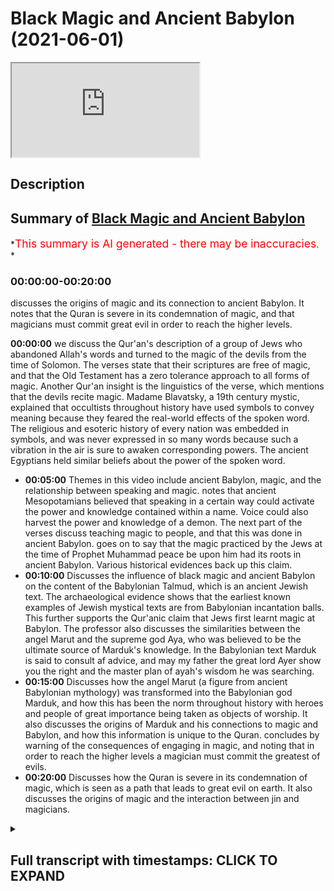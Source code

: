 # Black Magic and Ancient Babylon (2021-06-01)

<iframe loading='lazy' allow='autoplay' src='https://www.youtube.com/embed/dLQAEBFakr8'></iframe>

## Description

## Summary of [Black Magic and Ancient Babylon](https://www.youtube.com/watch?v=dLQAEBFakr8)

*<span style="color:red; font-size:125%">This summary is AI generated - there may be inaccuracies</span>. *

### <a onclick="modifyYTiframeseektime('0')">00:00:00-00:20:00</a>

 discusses the origins of magic and its connection to ancient Babylon. It notes that the Quran is severe in its condemnation of magic, and that magicians must commit great evil in order to reach the higher levels.

**<a onclick="modifyYTiframeseektime('0')">00:00:00</a>**  we discuss the Qur'an's description of a group of Jews who abandoned Allah's words and turned to the magic of the devils from the time of Solomon. The verses state that their scriptures are free of magic, and that the Old Testament has a zero tolerance approach to all forms of magic. Another Qur'an insight is the linguistics of the verse, which mentions that the devils recite magic. Madame Blavatsky, a 19th century mystic, explained that occultists throughout history have used symbols to convey meaning because they feared the real-world effects of the spoken word. The religious and esoteric history of every nation was embedded in symbols, and was never expressed in so many words because such a vibration in the air is sure to awaken corresponding powers. The ancient Egyptians held similar beliefs about the power of the spoken word.

* **<a onclick="modifyYTiframeseektime('300')">00:05:00</a>** Themes in this video include ancient Babylon, magic, and the relationship between speaking and magic.  notes that ancient Mesopotamians believed that speaking in a certain way could activate the power and knowledge contained within a name. Voice could also harvest the power and knowledge of a demon. The next part of the verses discuss teaching magic to people, and that this was done in ancient Babylon.  goes on to say that the magic practiced by the Jews at the time of Prophet Muhammad peace be upon him had its roots in ancient Babylon. Various historical evidences back up this claim.
* **<a onclick="modifyYTiframeseektime('600')">00:10:00</a>** Discusses the influence of black magic and ancient Babylon on the content of the Babylonian Talmud, which is an ancient Jewish text. The archaeological evidence shows that the earliest known examples of Jewish mystical texts are from Babylonian incantation balls. This further supports the Qur'anic claim that Jews first learnt magic at Babylon. The professor also discusses the similarities between the angel Marut and the supreme god Aya, who was believed to be the ultimate source of Marduk's knowledge. In the Babylonian text Marduk is said to consult af advice, and may my father the great lord Ayer show you the right and the master plan of ayah's wisdom he was searching.
* **<a onclick="modifyYTiframeseektime('900')">00:15:00</a>** Discusses how the angel Marut (a figure from ancient Babylonian mythology) was transformed into the Babylonian god Marduk, and how this has been the norm throughout history with heroes and people of great importance being taken as objects of worship. It also discusses the origins of Marduk and his connections to magic and Babylon, and how this information is unique to the Quran.  concludes by warning of the consequences of engaging in magic, and noting that in order to reach the higher levels a magician must commit the greatest of evils.
* **<a onclick="modifyYTiframeseektime('1200')">00:20:00</a>** Discusses how the Quran is severe in its condemnation of magic, which is seen as a path that leads to great evil on earth. It also discusses the origins of magic and the interaction between jin and magicians.

<details><summary><h2>Full transcript with timestamps: CLICK TO EXPAND</h2></summary>

<a onclick="modifyYTiframeseektime('4')">0:00:04</a> in this video we are going to see that  
<a onclick="modifyYTiframeseektime('6')">0:00:06</a> the quran contains a wealth of  
<a onclick="modifyYTiframeseektime('8')">0:00:08</a> information about the world of the  
<a onclick="modifyYTiframeseektime('10')">0:00:10</a> occult  
<a onclick="modifyYTiframeseektime('11')">0:00:11</a> our analysis will focus on the second  
<a onclick="modifyYTiframeseektime('13')">0:00:13</a> chapter of the quran  
<a onclick="modifyYTiframeseektime('15')">0:00:15</a> known as surah al-baqarah in particular  
<a onclick="modifyYTiframeseektime('18')">0:00:18</a> verses 101-102  
<a onclick="modifyYTiframeseektime('21')">0:00:21</a> we will analyze these verses from the  
<a onclick="modifyYTiframeseektime('23')">0:00:23</a> perspective of history and archaeology  
<a onclick="modifyYTiframeseektime('26')">0:00:26</a> the verses begin by saying and when a  
<a onclick="modifyYTiframeseektime('28')">0:00:28</a> messenger from allah  
<a onclick="modifyYTiframeseektime('30')">0:00:30</a> came to them confirming that which was  
<a onclick="modifyYTiframeseektime('32')">0:00:32</a> with them the children of israel  
<a onclick="modifyYTiframeseektime('34')">0:00:34</a> a party of those who had been given the  
<a onclick="modifyYTiframeseektime('36')">0:00:36</a> scripture  
<a onclick="modifyYTiframeseektime('37')">0:00:37</a> through the scripture of allah behind  
<a onclick="modifyYTiframeseektime('39')">0:00:39</a> their backs as if they did not know  
<a onclick="modifyYTiframeseektime('41')">0:00:41</a> what it contained and they followed  
<a onclick="modifyYTiframeseektime('43')">0:00:43</a> instead what the devils had recited  
<a onclick="modifyYTiframeseektime('45')">0:00:45</a> during the reign of solomon the  
<a onclick="modifyYTiframeseektime('48')">0:00:48</a> classical muslim exegetes  
<a onclick="modifyYTiframeseektime('50')">0:00:50</a> ibn kethir and tabari both explained  
<a onclick="modifyYTiframeseektime('53')">0:00:53</a> that the quran here is referring to a  
<a onclick="modifyYTiframeseektime('56')">0:00:56</a> faction of jews  
<a onclick="modifyYTiframeseektime('57')">0:00:57</a> at the time of muhammad peace be upon  
<a onclick="modifyYTiframeseektime('59')">0:00:59</a> him who rejected him  
<a onclick="modifyYTiframeseektime('61')">0:01:01</a> despite knowing he was a messenger the  
<a onclick="modifyYTiframeseektime('63')">0:01:03</a> quran rebukes them  
<a onclick="modifyYTiframeseektime('65')">0:01:05</a> for not acting upon this knowledge of  
<a onclick="modifyYTiframeseektime('67')">0:01:07</a> his prophethood  
<a onclick="modifyYTiframeseektime('68')">0:01:08</a> which is contained in their very own  
<a onclick="modifyYTiframeseektime('70')">0:01:10</a> scriptures  
<a onclick="modifyYTiframeseektime('71')">0:01:11</a> they are accused of abandoning their  
<a onclick="modifyYTiframeseektime('73')">0:01:13</a> scriptures and instead  
<a onclick="modifyYTiframeseektime('74')">0:01:14</a> resorting to practicing the magic of  
<a onclick="modifyYTiframeseektime('76')">0:01:16</a> their ancestors from the time of solomon  
<a onclick="modifyYTiframeseektime('79')">0:01:19</a> there are a number of amazing insights  
<a onclick="modifyYTiframeseektime('81')">0:01:21</a> to note here  
<a onclick="modifyYTiframeseektime('82')">0:01:22</a> firstly we can see that the quran makes  
<a onclick="modifyYTiframeseektime('85')">0:01:25</a> an important distinction  
<a onclick="modifyYTiframeseektime('86')">0:01:26</a> between scripture and the works of  
<a onclick="modifyYTiframeseektime('88')">0:01:28</a> devils namely that of magic  
<a onclick="modifyYTiframeseektime('91')">0:01:31</a> the quran states that a party of jews  
<a onclick="modifyYTiframeseektime('94')">0:01:34</a> abandoned allah's words  
<a onclick="modifyYTiframeseektime('95')">0:01:35</a> and turned to the magic of devils  
<a onclick="modifyYTiframeseektime('98')">0:01:38</a> implying that their scriptures are free  
<a onclick="modifyYTiframeseektime('99')">0:01:39</a> of magic  
<a onclick="modifyYTiframeseektime('101')">0:01:41</a> if we compare the old testament with  
<a onclick="modifyYTiframeseektime('103')">0:01:43</a> rabbinic writings  
<a onclick="modifyYTiframeseektime('104')">0:01:44</a> we find that this is the case the old  
<a onclick="modifyYTiframeseektime('106')">0:01:46</a> testament states  
<a onclick="modifyYTiframeseektime('108')">0:01:48</a> you shall not permit a sorceress to live  
<a onclick="modifyYTiframeseektime('111')">0:01:51</a> mediums and necromancers shall surely be  
<a onclick="modifyYTiframeseektime('113')">0:01:53</a> put to death  
<a onclick="modifyYTiframeseektime('115')">0:01:55</a> let no one be found among you who  
<a onclick="modifyYTiframeseektime('116')">0:01:56</a> interprets omens  
<a onclick="modifyYTiframeseektime('118')">0:01:58</a> we can see that the old testament has a  
<a onclick="modifyYTiframeseektime('121')">0:02:01</a> zero tolerance approach to all forms of  
<a onclick="modifyYTiframeseektime('123')">0:02:03</a> magic  
<a onclick="modifyYTiframeseektime('124')">0:02:04</a> by comparison rabbinic texts such as the  
<a onclick="modifyYTiframeseektime('127')">0:02:07</a> talmud are full of occult teachings  
<a onclick="modifyYTiframeseektime('129')">0:02:09</a> rabbi wrote i see in the  
<a onclick="modifyYTiframeseektime('132')">0:02:12</a> babylonian talmud  
<a onclick="modifyYTiframeseektime('133')">0:02:13</a> many things which were permitted from  
<a onclick="modifyYTiframeseektime('135')">0:02:15</a> the realm of fortune telling  
<a onclick="modifyYTiframeseektime('136')">0:02:16</a> incantations and witchcraft these are  
<a onclick="modifyYTiframeseektime('139')">0:02:19</a> innumerable  
<a onclick="modifyYTiframeseektime('140')">0:02:20</a> here are just some examples of occultism  
<a onclick="modifyYTiframeseektime('142')">0:02:22</a> in the talmud  
<a onclick="modifyYTiframeseektime('144')">0:02:24</a> if one wishes to see demons let him take  
<a onclick="modifyYTiframeseektime('147')">0:02:27</a> the afterbirth of a black  
<a onclick="modifyYTiframeseektime('148')">0:02:28</a> shikat let him roast it in fire and  
<a onclick="modifyYTiframeseektime('151')">0:02:31</a> grind it to powder  
<a onclick="modifyYTiframeseektime('152')">0:02:32</a> and then let him put some into his eye  
<a onclick="modifyYTiframeseektime('156')">0:02:36</a> what is an approved amulet one that has  
<a onclick="modifyYTiframeseektime('159')">0:02:39</a> healed once  
<a onclick="modifyYTiframeseektime('160')">0:02:40</a> a second time and a third time  
<a onclick="modifyYTiframeseektime('163')">0:02:43</a> the course of the constellations and the  
<a onclick="modifyYTiframeseektime('165')">0:02:45</a> zodiac has influence as a natural law  
<a onclick="modifyYTiframeseektime('167')">0:02:47</a> upon the world  
<a onclick="modifyYTiframeseektime('168')">0:02:48</a> and everything depends upon it longevity  
<a onclick="modifyYTiframeseektime('171')">0:02:51</a> children and finances  
<a onclick="modifyYTiframeseektime('173')">0:02:53</a> it's clear that the talmud promotes a  
<a onclick="modifyYTiframeseektime('175')">0:02:55</a> whole host of occult practices  
<a onclick="modifyYTiframeseektime('177')">0:02:57</a> including sorcery amulets and astrology  
<a onclick="modifyYTiframeseektime('181')">0:03:01</a> we've seen that these are all practices  
<a onclick="modifyYTiframeseektime('183')">0:03:03</a> that the old testament deems punishable  
<a onclick="modifyYTiframeseektime('185')">0:03:05</a> by death  
<a onclick="modifyYTiframeseektime('186')">0:03:06</a> scripture and rabbinic writings are  
<a onclick="modifyYTiframeseektime('188')">0:03:08</a> completely at odds  
<a onclick="modifyYTiframeseektime('189')">0:03:09</a> when it comes to the permissibility of  
<a onclick="modifyYTiframeseektime('191')">0:03:11</a> magic just as the quran states  
<a onclick="modifyYTiframeseektime('194')">0:03:14</a> another quranic insight is the fact that  
<a onclick="modifyYTiframeseektime('197')">0:03:17</a> the verse is addressing a group of jews  
<a onclick="modifyYTiframeseektime('199')">0:03:19</a> who are contemporary to the prophet  
<a onclick="modifyYTiframeseektime('201')">0:03:21</a> muhammad peace be upon him  
<a onclick="modifyYTiframeseektime('203')">0:03:23</a> and making the claim that they were  
<a onclick="modifyYTiframeseektime('204')">0:03:24</a> following the magic of devils from the  
<a onclick="modifyYTiframeseektime('206')">0:03:26</a> time of solomon  
<a onclick="modifyYTiframeseektime('208')">0:03:28</a> given that solomon is from the 10th  
<a onclick="modifyYTiframeseektime('210')">0:03:30</a> century bce  
<a onclick="modifyYTiframeseektime('211')">0:03:31</a> and the quran was revealed in the 7th  
<a onclick="modifyYTiframeseektime('213')">0:03:33</a> century ce  
<a onclick="modifyYTiframeseektime('214')">0:03:34</a> this points to a continuous magic  
<a onclick="modifyYTiframeseektime('216')">0:03:36</a> tradition of at least one and a half  
<a onclick="modifyYTiframeseektime('218')">0:03:38</a> thousand years  
<a onclick="modifyYTiframeseektime('220')">0:03:40</a> if this really is the case then we would  
<a onclick="modifyYTiframeseektime('222')">0:03:42</a> expect jewish practitioners  
<a onclick="modifyYTiframeseektime('224')">0:03:44</a> to have mastered these dark arts over  
<a onclick="modifyYTiframeseektime('226')">0:03:46</a> such a long period of time  
<a onclick="modifyYTiframeseektime('228')">0:03:48</a> this is exactly what we find in the  
<a onclick="modifyYTiframeseektime('230')">0:03:50</a> world of magic  
<a onclick="modifyYTiframeseektime('231')">0:03:51</a> for centuries jewish mythicism such as  
<a onclick="modifyYTiframeseektime('234')">0:03:54</a> kabbalah  
<a onclick="modifyYTiframeseektime('235')">0:03:55</a> and jewish numerology known as gematria  
<a onclick="modifyYTiframeseektime('237')">0:03:57</a> have been fundamental to occultism  
<a onclick="modifyYTiframeseektime('240')">0:04:00</a> to this day anyone who is serious about  
<a onclick="modifyYTiframeseektime('243')">0:04:03</a> the occult  
<a onclick="modifyYTiframeseektime('244')">0:04:04</a> must study these jewish systems as they  
<a onclick="modifyYTiframeseektime('246')">0:04:06</a> are considered foundational  
<a onclick="modifyYTiframeseektime('248')">0:04:08</a> yet another quranic insight can be found  
<a onclick="modifyYTiframeseektime('250')">0:04:10</a> in the linguistics of this verse  
<a onclick="modifyYTiframeseektime('252')">0:04:12</a> note the word recited devils are said to  
<a onclick="modifyYTiframeseektime('255')">0:04:15</a> recite  
<a onclick="modifyYTiframeseektime('256')">0:04:16</a> magic the use of spoken incantations  
<a onclick="modifyYTiframeseektime('260')">0:04:20</a> and evocations are in fact a major part  
<a onclick="modifyYTiframeseektime('263')">0:04:23</a> of magic  
<a onclick="modifyYTiframeseektime('264')">0:04:24</a> madame blavatsky was a highly  
<a onclick="modifyYTiframeseektime('266')">0:04:26</a> influential 19th century mystic  
<a onclick="modifyYTiframeseektime('269')">0:04:29</a> she explained that occultists throughout  
<a onclick="modifyYTiframeseektime('271')">0:04:31</a> history  
<a onclick="modifyYTiframeseektime('272')">0:04:32</a> have used symbols to convey meaning  
<a onclick="modifyYTiframeseektime('274')">0:04:34</a> because they feared the real-world  
<a onclick="modifyYTiframeseektime('276')">0:04:36</a> effects  
<a onclick="modifyYTiframeseektime('277')">0:04:37</a> of the spoken word the religious and  
<a onclick="modifyYTiframeseektime('280')">0:04:40</a> esoteric history of every nation  
<a onclick="modifyYTiframeseektime('282')">0:04:42</a> was embedded in symbols it was never  
<a onclick="modifyYTiframeseektime('286')">0:04:46</a> expressed in so many words  
<a onclick="modifyYTiframeseektime('287')">0:04:47</a> why because such or another vibration in  
<a onclick="modifyYTiframeseektime('290')">0:04:50</a> the air  
<a onclick="modifyYTiframeseektime('291')">0:04:51</a> is sure to awaken corresponding powers  
<a onclick="modifyYTiframeseektime('293')">0:04:53</a> union with which produces good or bad  
<a onclick="modifyYTiframeseektime('295')">0:04:55</a> results  
<a onclick="modifyYTiframeseektime('297')">0:04:57</a> the ancient egyptians held similar  
<a onclick="modifyYTiframeseektime('299')">0:04:59</a> beliefs about the power of the spoken  
<a onclick="modifyYTiframeseektime('301')">0:05:01</a> word  
<a onclick="modifyYTiframeseektime('302')">0:05:02</a> the commonly found phrases magic of  
<a onclick="modifyYTiframeseektime('304')">0:05:04</a> their mouths  
<a onclick="modifyYTiframeseektime('305')">0:05:05</a> and spells of their utterances show the  
<a onclick="modifyYTiframeseektime('308')">0:05:08</a> close relationship between speaking and  
<a onclick="modifyYTiframeseektime('310')">0:05:10</a> magic  
<a onclick="modifyYTiframeseektime('311')">0:05:11</a> the two were treated as more or less  
<a onclick="modifyYTiframeseektime('312')">0:05:12</a> equivalent  
<a onclick="modifyYTiframeseektime('314')">0:05:14</a> the ancient mesopotamians also believed  
<a onclick="modifyYTiframeseektime('316')">0:05:16</a> that incantations  
<a onclick="modifyYTiframeseektime('318')">0:05:18</a> had to be spoken in a certain way in  
<a onclick="modifyYTiframeseektime('320')">0:05:20</a> order for them to be effective  
<a onclick="modifyYTiframeseektime('323')">0:05:23</a> voice can harvest the power and  
<a onclick="modifyYTiframeseektime('324')">0:05:24</a> knowledge contained within a name  
<a onclick="modifyYTiframeseektime('326')">0:05:26</a> the incantation and names contained in  
<a onclick="modifyYTiframeseektime('329')">0:05:29</a> them had to be pronounced in a special  
<a onclick="modifyYTiframeseektime('331')">0:05:31</a> tone of voice  
<a onclick="modifyYTiframeseektime('332')">0:05:32</a> the word used to describe one speaking  
<a onclick="modifyYTiframeseektime('334')">0:05:34</a> in this manner lohushu  
<a onclick="modifyYTiframeseektime('336')">0:05:36</a> is even different from the regular verb  
<a onclick="modifyYTiframeseektime('338')">0:05:38</a> se and had a meaning similar to  
<a onclick="modifyYTiframeseektime('340')">0:05:40</a> utter murmur or chant  
<a onclick="modifyYTiframeseektime('345')">0:05:45</a> the next part of the verses state it was  
<a onclick="modifyYTiframeseektime('348')">0:05:48</a> not solomon who disbelieved  
<a onclick="modifyYTiframeseektime('349')">0:05:49</a> but the devils disbelieved teaching  
<a onclick="modifyYTiframeseektime('351')">0:05:51</a> people magic  
<a onclick="modifyYTiframeseektime('353')">0:05:53</a> here the quran defends the noble prophet  
<a onclick="modifyYTiframeseektime('355')">0:05:55</a> solomon clearing him of the false  
<a onclick="modifyYTiframeseektime('357')">0:05:57</a> accusations of magic  
<a onclick="modifyYTiframeseektime('359')">0:05:59</a> rabbis and jewish commentators  
<a onclick="modifyYTiframeseektime('361')">0:06:01</a> throughout history have claimed that  
<a onclick="modifyYTiframeseektime('363')">0:06:03</a> solomon was a master magician  
<a onclick="modifyYTiframeseektime('365')">0:06:05</a> for example the talmud claims that  
<a onclick="modifyYTiframeseektime('367')">0:06:07</a> solomon possessed a magical ring  
<a onclick="modifyYTiframeseektime('369')">0:06:09</a> that was the source of his ability to  
<a onclick="modifyYTiframeseektime('371')">0:06:11</a> control devils  
<a onclick="modifyYTiframeseektime('372')">0:06:12</a> the talmud narrates the following story  
<a onclick="modifyYTiframeseektime('375')">0:06:15</a> the demon asmodius said to solomon give  
<a onclick="modifyYTiframeseektime('378')">0:06:18</a> me your ring with god's name engraved on  
<a onclick="modifyYTiframeseektime('381')">0:06:21</a> it  
<a onclick="modifyYTiframeseektime('381')">0:06:21</a> and i will show you my strength solomon  
<a onclick="modifyYTiframeseektime('385')">0:06:25</a> gave him his ring  
<a onclick="modifyYTiframeseektime('386')">0:06:26</a> asmodius swallowed the ring and grew  
<a onclick="modifyYTiframeseektime('389')">0:06:29</a> until he placed  
<a onclick="modifyYTiframeseektime('390')">0:06:30</a> one wing in the heaven and one wing on  
<a onclick="modifyYTiframeseektime('392')">0:06:32</a> the earth  
<a onclick="modifyYTiframeseektime('393')">0:06:33</a> he threw solomon a distance of 400  
<a onclick="modifyYTiframeseektime('396')">0:06:36</a> parasangs  
<a onclick="modifyYTiframeseektime('397')">0:06:37</a> i.e over one thousand miles with solomon  
<a onclick="modifyYTiframeseektime('400')">0:06:40</a> deposed from the throne  
<a onclick="modifyYTiframeseektime('401')">0:06:41</a> as modius took his place while asmodius  
<a onclick="modifyYTiframeseektime('405')">0:06:45</a> was impersonating solomon  
<a onclick="modifyYTiframeseektime('406')">0:06:46</a> he demanded that solomon's mother engage  
<a onclick="modifyYTiframeseektime('409')">0:06:49</a> in sexual intercourse with him  
<a onclick="modifyYTiframeseektime('411')">0:06:51</a> once the jewish council heard this they  
<a onclick="modifyYTiframeseektime('413')">0:06:53</a> understood that this was an impostor  
<a onclick="modifyYTiframeseektime('415')">0:06:55</a> and not actually solomon they brought  
<a onclick="modifyYTiframeseektime('417')">0:06:57</a> solomon and gave him a ring on which the  
<a onclick="modifyYTiframeseektime('419')">0:06:59</a> name of god was carved  
<a onclick="modifyYTiframeseektime('420')">0:07:00</a> when solomon entered asmodius saw him  
<a onclick="modifyYTiframeseektime('423')">0:07:03</a> and fled  
<a onclick="modifyYTiframeseektime('424')">0:07:04</a> followers of judaism need to realize  
<a onclick="modifyYTiframeseektime('427')">0:07:07</a> that such rabbinic teachings  
<a onclick="modifyYTiframeseektime('428')">0:07:08</a> actually go against the old testament  
<a onclick="modifyYTiframeseektime('430')">0:07:10</a> which we've already seen  
<a onclick="modifyYTiframeseektime('432')">0:07:12</a> strictly prohibits all forms of magic  
<a onclick="modifyYTiframeseektime('435')">0:07:15</a> rabbis have therefore created  
<a onclick="modifyYTiframeseektime('436')">0:07:16</a> contradictions  
<a onclick="modifyYTiframeseektime('437')">0:07:17</a> within the religion itself the quran  
<a onclick="modifyYTiframeseektime('440')">0:07:20</a> clarifies  
<a onclick="modifyYTiframeseektime('441')">0:07:21</a> that a magical trinket was not the  
<a onclick="modifyYTiframeseektime('443')">0:07:23</a> source of solomon's power  
<a onclick="modifyYTiframeseektime('444')">0:07:24</a> rather allah himself was the source of  
<a onclick="modifyYTiframeseektime('447')">0:07:27</a> solomon's miraculous ability  
<a onclick="modifyYTiframeseektime('448')">0:07:28</a> to subjugate devils and control animals  
<a onclick="modifyYTiframeseektime('452')">0:07:32</a> solomon's abilities are no different to  
<a onclick="modifyYTiframeseektime('454')">0:07:34</a> the miracles that allah bestowed upon  
<a onclick="modifyYTiframeseektime('456')">0:07:36</a> other israelite prophets  
<a onclick="modifyYTiframeseektime('457')">0:07:37</a> such as moses we can see that the quran  
<a onclick="modifyYTiframeseektime('460')">0:07:40</a> resolves the confusion  
<a onclick="modifyYTiframeseektime('461')">0:07:41</a> that is present within judaism  
<a onclick="modifyYTiframeseektime('465')">0:07:45</a> the next part of the verses state  
<a onclick="modifyYTiframeseektime('467')">0:07:47</a> teaching people magic  
<a onclick="modifyYTiframeseektime('469')">0:07:49</a> and that which was revealed to the two  
<a onclick="modifyYTiframeseektime('471')">0:07:51</a> angels at babylon  
<a onclick="modifyYTiframeseektime('473')">0:07:53</a> here the quran makes the claim that  
<a onclick="modifyYTiframeseektime('475')">0:07:55</a> babylon was a major epicenter for magic  
<a onclick="modifyYTiframeseektime('478')">0:07:58</a> thanks to modern archaeological  
<a onclick="modifyYTiframeseektime('479')">0:07:59</a> discoveries we now know  
<a onclick="modifyYTiframeseektime('481')">0:08:01</a> that babylonians laid the foundation for  
<a onclick="modifyYTiframeseektime('484')">0:08:04</a> magical practices used all around the  
<a onclick="modifyYTiframeseektime('486')">0:08:06</a> world  
<a onclick="modifyYTiframeseektime('487')">0:08:07</a> for example astrology is one of the core  
<a onclick="modifyYTiframeseektime('489')">0:08:09</a> sciences in magic today  
<a onclick="modifyYTiframeseektime('491')">0:08:11</a> the babylonians were the first people to  
<a onclick="modifyYTiframeseektime('493')">0:08:13</a> apply myths to constellations  
<a onclick="modifyYTiframeseektime('495')">0:08:15</a> and describe the 12 signs of the zodiac  
<a onclick="modifyYTiframeseektime('498')">0:08:18</a> enuma anu enlil is a series of  
<a onclick="modifyYTiframeseektime('501')">0:08:21</a> babylonian tablets  
<a onclick="modifyYTiframeseektime('502')">0:08:22</a> that represent the oldest astrological  
<a onclick="modifyYTiframeseektime('504')">0:08:24</a> writings in the world  
<a onclick="modifyYTiframeseektime('506')">0:08:26</a> the conquest of asia by alexander the  
<a onclick="modifyYTiframeseektime('509')">0:08:29</a> great  
<a onclick="modifyYTiframeseektime('510')">0:08:30</a> exposed the greeks to babylonian culture  
<a onclick="modifyYTiframeseektime('513')">0:08:33</a> they took the babylonian system of  
<a onclick="modifyYTiframeseektime('514')">0:08:34</a> astrology developed it  
<a onclick="modifyYTiframeseektime('516')">0:08:36</a> and spread it all around the world  
<a onclick="modifyYTiframeseektime('519')">0:08:39</a> another claim being made here by the  
<a onclick="modifyYTiframeseektime('520')">0:08:40</a> quran  
<a onclick="modifyYTiframeseektime('521')">0:08:41</a> is that the magic of the jews at the  
<a onclick="modifyYTiframeseektime('523')">0:08:43</a> time of prophet muhammad  
<a onclick="modifyYTiframeseektime('525')">0:08:45</a> peace be upon him had its roots in  
<a onclick="modifyYTiframeseektime('527')">0:08:47</a> ancient babylon  
<a onclick="modifyYTiframeseektime('528')">0:08:48</a> a number of historical evidences both  
<a onclick="modifyYTiframeseektime('531')">0:08:51</a> textual  
<a onclick="modifyYTiframeseektime('531')">0:08:51</a> and archaeological support this claim  
<a onclick="modifyYTiframeseektime('534')">0:08:54</a> the talmud is a written compilation of  
<a onclick="modifyYTiframeseektime('536')">0:08:56</a> rabbinic discussions  
<a onclick="modifyYTiframeseektime('538')">0:08:58</a> that comprise the foundation of jewish  
<a onclick="modifyYTiframeseektime('540')">0:09:00</a> law two different versions of the talmud  
<a onclick="modifyYTiframeseektime('542')">0:09:02</a> were produced  
<a onclick="modifyYTiframeseektime('543')">0:09:03</a> the jerusalem talmud and the babylonian  
<a onclick="modifyYTiframeseektime('545')">0:09:05</a> talmud  
<a onclick="modifyYTiframeseektime('546')">0:09:06</a> with the former produced in the land of  
<a onclick="modifyYTiframeseektime('548')">0:09:08</a> israel and the latter in babylon  
<a onclick="modifyYTiframeseektime('551')">0:09:11</a> when contrasting the two scholars have  
<a onclick="modifyYTiframeseektime('553')">0:09:13</a> observed that the babylonian talmud  
<a onclick="modifyYTiframeseektime('555')">0:09:15</a> is comparatively full of references to  
<a onclick="modifyYTiframeseektime('557')">0:09:17</a> demons and magic  
<a onclick="modifyYTiframeseektime('559')">0:09:19</a> a perfect example that illustrates this  
<a onclick="modifyYTiframeseektime('561')">0:09:21</a> difference can be found in the old  
<a onclick="modifyYTiframeseektime('563')">0:09:23</a> testament book of ecclesiastes  
<a onclick="modifyYTiframeseektime('566')">0:09:26</a> i acquired male and female singers and a  
<a onclick="modifyYTiframeseektime('568')">0:09:28</a> harem as well  
<a onclick="modifyYTiframeseektime('570')">0:09:30</a> compare the babylonian and jerusalem  
<a onclick="modifyYTiframeseektime('572')">0:09:32</a> talmudic commentaries on this verse  
<a onclick="modifyYTiframeseektime('575')">0:09:35</a> here in babylonia they interpreted these  
<a onclick="modifyYTiframeseektime('577')">0:09:37</a> words in the following manner  
<a onclick="modifyYTiframeseektime('579')">0:09:39</a> male demons and female demons  
<a onclick="modifyYTiframeseektime('583')">0:09:43</a> in the land of israel they said that  
<a onclick="modifyYTiframeseektime('585')">0:09:45</a> these words are referring to carriages  
<a onclick="modifyYTiframeseektime('590')">0:09:50</a> this supports the quran's claims about  
<a onclick="modifyYTiframeseektime('592')">0:09:52</a> the babylonian roots of jewish magic  
<a onclick="modifyYTiframeseektime('594')">0:09:54</a> as those jews who were exiled to babylon  
<a onclick="modifyYTiframeseektime('597')">0:09:57</a> were exposed to  
<a onclick="modifyYTiframeseektime('598')">0:09:58</a> and influenced by its magical culture  
<a onclick="modifyYTiframeseektime('601')">0:10:01</a> we can see this influence reflected in  
<a onclick="modifyYTiframeseektime('603')">0:10:03</a> the content of the babylonian talmud  
<a onclick="modifyYTiframeseektime('606')">0:10:06</a> from an archaeological perspective the  
<a onclick="modifyYTiframeseektime('608')">0:10:08</a> earliest known examples of jewish  
<a onclick="modifyYTiframeseektime('610')">0:10:10</a> mystical texts  
<a onclick="modifyYTiframeseektime('611')">0:10:11</a> are babylonian incantation balls this  
<a onclick="modifyYTiframeseektime('614')">0:10:14</a> further supports the quran's claim  
<a onclick="modifyYTiframeseektime('616')">0:10:16</a> that jews first learnt magic at babylon  
<a onclick="modifyYTiframeseektime('619')">0:10:19</a> professor shawl shackhead wrote  
<a onclick="modifyYTiframeseektime('621')">0:10:21</a> the jewish aramaic balls also have the  
<a onclick="modifyYTiframeseektime('624')">0:10:24</a> earliest examples  
<a onclick="modifyYTiframeseektime('625')">0:10:25</a> of hecalot or jewish mystical texts  
<a onclick="modifyYTiframeseektime('629')">0:10:29</a> you also find named jewish rabbis and  
<a onclick="modifyYTiframeseektime('631')">0:10:31</a> demons  
<a onclick="modifyYTiframeseektime('632')">0:10:32</a> as well as information about jewish  
<a onclick="modifyYTiframeseektime('634')">0:10:34</a> legal practice  
<a onclick="modifyYTiframeseektime('635')">0:10:35</a> moreover the vast majority of  
<a onclick="modifyYTiframeseektime('637')">0:10:37</a> incantation balls that have been  
<a onclick="modifyYTiframeseektime('639')">0:10:39</a> excavated in the babylonian region  
<a onclick="modifyYTiframeseektime('641')">0:10:41</a> are written in jewish aramaic an essay  
<a onclick="modifyYTiframeseektime('644')">0:10:44</a> on magic balls states that  
<a onclick="modifyYTiframeseektime('646')">0:10:46</a> the largest number of known incantation  
<a onclick="modifyYTiframeseektime('648')">0:10:48</a> balls are written in jewish aramaic by  
<a onclick="modifyYTiframeseektime('650')">0:10:50</a> jewish scribes  
<a onclick="modifyYTiframeseektime('652')">0:10:52</a> mandaean bowls are the second most  
<a onclick="modifyYTiframeseektime('654')">0:10:54</a> numerous only then followed by balls in  
<a onclick="modifyYTiframeseektime('656')">0:10:56</a> syriac  
<a onclick="modifyYTiframeseektime('657')">0:10:57</a> a handful of balls in arabic and persian  
<a onclick="modifyYTiframeseektime('659')">0:10:59</a> are also known  
<a onclick="modifyYTiframeseektime('661')">0:11:01</a> this shows that babylonian jews were  
<a onclick="modifyYTiframeseektime('663')">0:11:03</a> heavily involved in magic  
<a onclick="modifyYTiframeseektime('665')">0:11:05</a> historians even go so far as to suggest  
<a onclick="modifyYTiframeseektime('668')">0:11:08</a> that they achieved a mastery of the dark  
<a onclick="modifyYTiframeseektime('669')">0:11:09</a> arts  
<a onclick="modifyYTiframeseektime('670')">0:11:10</a> professor joseph nave wrote magic may  
<a onclick="modifyYTiframeseektime('674')">0:11:14</a> have been considered to some extent  
<a onclick="modifyYTiframeseektime('675')">0:11:15</a> a jewish specialization  
<a onclick="modifyYTiframeseektime('678')">0:11:18</a> the next part of the verses state the  
<a onclick="modifyYTiframeseektime('681')">0:11:21</a> two angels at babylon  
<a onclick="modifyYTiframeseektime('683')">0:11:23</a> haroot and marut but they do not teach  
<a onclick="modifyYTiframeseektime('686')">0:11:26</a> anyone unless they say  
<a onclick="modifyYTiframeseektime('687')">0:11:27</a> we are a trial so do not disbelieve by  
<a onclick="modifyYTiframeseektime('690')">0:11:30</a> practicing magic  
<a onclick="modifyYTiframeseektime('691')">0:11:31</a> here the quran is making the claim that  
<a onclick="modifyYTiframeseektime('694')">0:11:34</a> two angels  
<a onclick="modifyYTiframeseektime('695')">0:11:35</a> haroot and marut descended at babylon  
<a onclick="modifyYTiframeseektime('698')">0:11:38</a> these angels are said to have been sent  
<a onclick="modifyYTiframeseektime('700')">0:11:40</a> by allah and given knowledge of magic  
<a onclick="modifyYTiframeseektime('703')">0:11:43</a> as a means of testing mankind is there  
<a onclick="modifyYTiframeseektime('705')">0:11:45</a> any historical evidence  
<a onclick="modifyYTiframeseektime('707')">0:11:47</a> for the existence of the angels haroot  
<a onclick="modifyYTiframeseektime('709')">0:11:49</a> or marut  
<a onclick="modifyYTiframeseektime('711')">0:11:51</a> there just happens to be some striking  
<a onclick="modifyYTiframeseektime('712')">0:11:52</a> parallels between the angel marut  
<a onclick="modifyYTiframeseektime('715')">0:11:55</a> and an entity known as marduk marduk was  
<a onclick="modifyYTiframeseektime('718')">0:11:58</a> an ancient mesopotamian deity  
<a onclick="modifyYTiframeseektime('720')">0:12:00</a> who was the chief god of the city of  
<a onclick="modifyYTiframeseektime('722')">0:12:02</a> babylon marduk is the name commonly  
<a onclick="modifyYTiframeseektime('724')">0:12:04</a> associated with the deity in modern  
<a onclick="modifyYTiframeseektime('726')">0:12:06</a> times  
<a onclick="modifyYTiframeseektime('727')">0:12:07</a> however it was actually pronounced  
<a onclick="modifyYTiframeseektime('729')">0:12:09</a> marutok in babylonian  
<a onclick="modifyYTiframeseektime('731')">0:12:11</a> scholars believe that this word is  
<a onclick="modifyYTiframeseektime('733')">0:12:13</a> derived from the sumerian  
<a onclick="modifyYTiframeseektime('734')">0:12:14</a> amarutu the quranic marut  
<a onclick="modifyYTiframeseektime('738')">0:12:18</a> may simply be an arabised version of the  
<a onclick="modifyYTiframeseektime('740')">0:12:20</a> babylonian marutok  
<a onclick="modifyYTiframeseektime('742')">0:12:22</a> and sumerian amarutu marduk  
<a onclick="modifyYTiframeseektime('745')">0:12:25</a> also happens to have been associated  
<a onclick="modifyYTiframeseektime('746')">0:12:26</a> with magic as far back as the old  
<a onclick="modifyYTiframeseektime('748')">0:12:28</a> babylonian period  
<a onclick="modifyYTiframeseektime('750')">0:12:30</a> during babylonian magic rituals priests  
<a onclick="modifyYTiframeseektime('753')">0:12:33</a> known as asipu  
<a onclick="modifyYTiframeseektime('754')">0:12:34</a> would impersonate marduk a tablet reads  
<a onclick="modifyYTiframeseektime('758')">0:12:38</a> the asipo is the image of amarutu  
<a onclick="modifyYTiframeseektime('760')">0:12:40</a> Music  
<a onclick="modifyYTiframeseektime('761')">0:12:41</a> marduk was glorified as the greatest of  
<a onclick="modifyYTiframeseektime('764')">0:12:44</a> exorcists  
<a onclick="modifyYTiframeseektime('765')">0:12:45</a> a tablet reads upon the utterance of  
<a onclick="modifyYTiframeseektime('768')">0:12:48</a> amarutu  
<a onclick="modifyYTiframeseektime('769')">0:12:49</a> exorcist among the gods  
<a onclick="modifyYTiframeseektime('772')">0:12:52</a> seal that calls upon marduk served as an  
<a onclick="modifyYTiframeseektime('774')">0:12:54</a> amulet  
<a onclick="modifyYTiframeseektime('775')">0:12:55</a> it states by the order of amarutu may he  
<a onclick="modifyYTiframeseektime('778')">0:12:58</a> who was provided with this seal be in  
<a onclick="modifyYTiframeseektime('780')">0:13:00</a> good health  
<a onclick="modifyYTiframeseektime('782')">0:13:02</a> marduk was also commonly invoked to ward  
<a onclick="modifyYTiframeseektime('784')">0:13:04</a> off demons  
<a onclick="modifyYTiframeseektime('786')">0:13:06</a> the urdug hull writings are a series of  
<a onclick="modifyYTiframeseektime('788')">0:13:08</a> 16 tablets  
<a onclick="modifyYTiframeseektime('789')">0:13:09</a> consisting of incantations for  
<a onclick="modifyYTiframeseektime('791')">0:13:11</a> protection against evil demons  
<a onclick="modifyYTiframeseektime('794')">0:13:14</a> several of the tablets are in fact hymns  
<a onclick="modifyYTiframeseektime('796')">0:13:16</a> to marduk  
<a onclick="modifyYTiframeseektime('797')">0:13:17</a> for example by the invocation of marduk  
<a onclick="modifyYTiframeseektime('800')">0:13:20</a> ruler of babylon may whatever evil be  
<a onclick="modifyYTiframeseektime('803')">0:13:23</a> removed from the body of the man  
<a onclick="modifyYTiframeseektime('805')">0:13:25</a> may the evil otoku demon an evil aloo  
<a onclick="modifyYTiframeseektime('808')">0:13:28</a> demon stand aside  
<a onclick="modifyYTiframeseektime('810')">0:13:30</a> marduk was even called the magician of  
<a onclick="modifyYTiframeseektime('813')">0:13:33</a> the gods  
<a onclick="modifyYTiframeseektime('814')">0:13:34</a> note in the following inscription that  
<a onclick="modifyYTiframeseektime('816')">0:13:36</a> marduk is referred to by the name  
<a onclick="modifyYTiframeseektime('818')">0:13:38</a> asalouhi before the spell of assalohi  
<a onclick="modifyYTiframeseektime('821')">0:13:41</a> the magician of the gods the parallels  
<a onclick="modifyYTiframeseektime('824')">0:13:44</a> between marduk  
<a onclick="modifyYTiframeseektime('825')">0:13:45</a> and the angel marut go beyond their  
<a onclick="modifyYTiframeseektime('828')">0:13:48</a> names and magical associations  
<a onclick="modifyYTiframeseektime('830')">0:13:50</a> the supreme god aya was believed to be  
<a onclick="modifyYTiframeseektime('833')">0:13:53</a> the ultimate source of marduk's  
<a onclick="modifyYTiframeseektime('834')">0:13:54</a> knowledge  
<a onclick="modifyYTiframeseektime('835')">0:13:55</a> in the following babylonian text marduk  
<a onclick="modifyYTiframeseektime('838')">0:13:58</a> is said to consult af advice  
<a onclick="modifyYTiframeseektime('841')">0:14:01</a> may my father the great lord ayer show  
<a onclick="modifyYTiframeseektime('843')">0:14:03</a> you the right  
<a onclick="modifyYTiframeseektime('844')">0:14:04</a> and the master plan of ayah's wisdom he  
<a onclick="modifyYTiframeseektime('847')">0:14:07</a> marduk was searching  
<a onclick="modifyYTiframeseektime('849')">0:14:09</a> he was searching there for the supreme  
<a onclick="modifyYTiframeseektime('850')">0:14:10</a> word of aya's command  
<a onclick="modifyYTiframeseektime('853')">0:14:13</a> we can see that the relationship between  
<a onclick="modifyYTiframeseektime('855')">0:14:15</a> marduk and  
<a onclick="modifyYTiframeseektime('856')">0:14:16</a> ayah is similar to that of the angel  
<a onclick="modifyYTiframeseektime('859')">0:14:19</a> marut and allah  
<a onclick="modifyYTiframeseektime('860')">0:14:20</a> with marduk and marut both being  
<a onclick="modifyYTiframeseektime('863')">0:14:23</a> subservient  
<a onclick="modifyYTiframeseektime('863')">0:14:23</a> and receiving knowledge from the higher  
<a onclick="modifyYTiframeseektime('865')">0:14:25</a> authorities aya  
<a onclick="modifyYTiframeseektime('866')">0:14:26</a> and allah even the name of the city of  
<a onclick="modifyYTiframeseektime('870')">0:14:30</a> babylon  
<a onclick="modifyYTiframeseektime('870')">0:14:30</a> has connotations with the quranic angels  
<a onclick="modifyYTiframeseektime('873')">0:14:33</a> the word babylon  
<a onclick="modifyYTiframeseektime('874')">0:14:34</a> comes from the ancient mesopotamian  
<a onclick="modifyYTiframeseektime('876')">0:14:36</a> babilim which means  
<a onclick="modifyYTiframeseektime('878')">0:14:38</a> gate of the gods this could be a  
<a onclick="modifyYTiframeseektime('880')">0:14:40</a> reference to its importance as the site  
<a onclick="modifyYTiframeseektime('882')">0:14:42</a> where angels brought magic to mankind  
<a onclick="modifyYTiframeseektime('885')">0:14:45</a> hence it was seen as a kind of gateway  
<a onclick="modifyYTiframeseektime('887')">0:14:47</a> to receiving wisdom from above  
<a onclick="modifyYTiframeseektime('889')">0:14:49</a> there is in fact a creation myth known  
<a onclick="modifyYTiframeseektime('891')">0:14:51</a> as enuma elish  
<a onclick="modifyYTiframeseektime('893')">0:14:53</a> in which marduk is said to have  
<a onclick="modifyYTiframeseektime('894')">0:14:54</a> commanded the building of babylon  
<a onclick="modifyYTiframeseektime('896')">0:14:56</a> construct babylon whose building you  
<a onclick="modifyYTiframeseektime('898')">0:14:58</a> have requested let its brickwork be  
<a onclick="modifyYTiframeseektime('900')">0:15:00</a> fashioned  
<a onclick="modifyYTiframeseektime('901')">0:15:01</a> now you may be wondering how is it  
<a onclick="modifyYTiframeseektime('903')">0:15:03</a> possible that the angel marut  
<a onclick="modifyYTiframeseektime('905')">0:15:05</a> was transformed into the babylonian god  
<a onclick="modifyYTiframeseektime('907')">0:15:07</a> marduk  
<a onclick="modifyYTiframeseektime('909')">0:15:09</a> mankind has a tendency to defy mortals  
<a onclick="modifyYTiframeseektime('912')">0:15:12</a> this has been the norm throughout  
<a onclick="modifyYTiframeseektime('913')">0:15:13</a> history with heroes and people of great  
<a onclick="modifyYTiframeseektime('916')">0:15:16</a> importance being taken as objects of  
<a onclick="modifyYTiframeseektime('918')">0:15:18</a> worship  
<a onclick="modifyYTiframeseektime('918')">0:15:18</a> an obvious example is the christian  
<a onclick="modifyYTiframeseektime('920')">0:15:20</a> elevation of jesus from human messiah  
<a onclick="modifyYTiframeseektime('923')">0:15:23</a> to god incarnate with regards to marduk  
<a onclick="modifyYTiframeseektime('926')">0:15:26</a> historians acknowledge that his origins  
<a onclick="modifyYTiframeseektime('929')">0:15:29</a> are shrouded in mystery  
<a onclick="modifyYTiframeseektime('930')">0:15:30</a> the scholar daniel block wrote that the  
<a onclick="modifyYTiframeseektime('933')">0:15:33</a> ultimate origins of marduk remain a  
<a onclick="modifyYTiframeseektime('935')">0:15:35</a> mystery  
<a onclick="modifyYTiframeseektime('936')">0:15:36</a> the surviving historical records do  
<a onclick="modifyYTiframeseektime('938')">0:15:38</a> indicate that marduk  
<a onclick="modifyYTiframeseektime('940')">0:15:40</a> greatly grew in stature over time the  
<a onclick="modifyYTiframeseektime('942')">0:15:42</a> babylonian epic  
<a onclick="modifyYTiframeseektime('944')">0:15:44</a> enuma elish chronicles the rise of  
<a onclick="modifyYTiframeseektime('946')">0:15:46</a> marduk  
<a onclick="modifyYTiframeseektime('947')">0:15:47</a> from hero to king of the gods marduk is  
<a onclick="modifyYTiframeseektime('950')">0:15:50</a> even said to have taken on 50 names and  
<a onclick="modifyYTiframeseektime('952')">0:15:52</a> attributes  
<a onclick="modifyYTiframeseektime('954')">0:15:54</a> for us under whatever name he might be  
<a onclick="modifyYTiframeseektime('956')">0:15:56</a> called he is our god  
<a onclick="modifyYTiframeseektime('958')">0:15:58</a> so gather round and let us all call him  
<a onclick="modifyYTiframeseektime('961')">0:16:01</a> by all his fifty names  
<a onclick="modifyYTiframeseektime('963')">0:16:03</a> as professor marcum geller puts it it is  
<a onclick="modifyYTiframeseektime('966')">0:16:06</a> clear  
<a onclick="modifyYTiframeseektime('967')">0:16:07</a> that the principal divine authority  
<a onclick="modifyYTiframeseektime('969')">0:16:09</a> authenticating the power of incantations  
<a onclick="modifyYTiframeseektime('971')">0:16:11</a> was aya  
<a onclick="modifyYTiframeseektime('972')">0:16:12</a> god of wisdom whose role was primary one  
<a onclick="modifyYTiframeseektime('975')">0:16:15</a> of the innovations of odokhul  
<a onclick="modifyYTiframeseektime('977')">0:16:17</a> was the increased centrality of marduk  
<a onclick="modifyYTiframeseektime('979')">0:16:19</a> as the main god of healing  
<a onclick="modifyYTiframeseektime('981')">0:16:21</a> independent of ayah and no longer acting  
<a onclick="modifyYTiframeseektime('983')">0:16:23</a> as aya's representative  
<a onclick="modifyYTiframeseektime('985')">0:16:25</a> at least three tablets of a doghole  
<a onclick="modifyYTiframeseektime('987')">0:16:27</a> focused primarily  
<a onclick="modifyYTiframeseektime('988')">0:16:28</a> on marduk's role as the chief  
<a onclick="modifyYTiframeseektime('990')">0:16:30</a> protagonist which is a major departure  
<a onclick="modifyYTiframeseektime('993')">0:16:33</a> from his traditional role as aya's  
<a onclick="modifyYTiframeseektime('994')">0:16:34</a> assistant  
<a onclick="modifyYTiframeseektime('996')">0:16:36</a> what's incredible is that this  
<a onclick="modifyYTiframeseektime('998')">0:16:38</a> information about the angel marut  
<a onclick="modifyYTiframeseektime('1000')">0:16:40</a> and its links to babylon and magic is  
<a onclick="modifyYTiframeseektime('1003')">0:16:43</a> unique to the quran  
<a onclick="modifyYTiframeseektime('1004')">0:16:44</a> it's not mentioned anywhere in the bible  
<a onclick="modifyYTiframeseektime('1006')">0:16:46</a> or rabbinic texts  
<a onclick="modifyYTiframeseektime('1008')">0:16:48</a> such as the talmud now the god marduk is  
<a onclick="modifyYTiframeseektime('1011')">0:16:51</a> mentioned once in the bible  
<a onclick="modifyYTiframeseektime('1012')">0:16:52</a> however very little information is  
<a onclick="modifyYTiframeseektime('1014')">0:16:54</a> provided and it has no association with  
<a onclick="modifyYTiframeseektime('1017')">0:16:57</a> magic  
<a onclick="modifyYTiframeseektime('1017')">0:16:57</a> or angels the final part of the verses  
<a onclick="modifyYTiframeseektime('1021')">0:17:01</a> state  
<a onclick="modifyYTiframeseektime('1022')">0:17:02</a> and yet they learn from them that by  
<a onclick="modifyYTiframeseektime('1024')">0:17:04</a> which they cause separation between a  
<a onclick="modifyYTiframeseektime('1026')">0:17:06</a> man  
<a onclick="modifyYTiframeseektime('1026')">0:17:06</a> and his wife and the people learn what  
<a onclick="modifyYTiframeseektime('1029')">0:17:09</a> harms them  
<a onclick="modifyYTiframeseektime('1029')">0:17:09</a> and does not benefit them but their  
<a onclick="modifyYTiframeseektime('1031')">0:17:11</a> children of israel certainly knew  
<a onclick="modifyYTiframeseektime('1033')">0:17:13</a> that whoever purchased the magic would  
<a onclick="modifyYTiframeseektime('1035')">0:17:15</a> not having here after any share  
<a onclick="modifyYTiframeseektime('1037')">0:17:17</a> and wretched is that for which they sold  
<a onclick="modifyYTiframeseektime('1039')">0:17:19</a> themselves if they only knew  
<a onclick="modifyYTiframeseektime('1041')">0:17:21</a> here the quran tells us that the angels  
<a onclick="modifyYTiframeseektime('1043')">0:17:23</a> brought a new type of knowledge  
<a onclick="modifyYTiframeseektime('1045')">0:17:25</a> something very powerful that can cause a  
<a onclick="modifyYTiframeseektime('1047')">0:17:27</a> husband and wife to separate  
<a onclick="modifyYTiframeseektime('1050')">0:17:30</a> now the quran does not go into detail  
<a onclick="modifyYTiframeseektime('1052')">0:17:32</a> about the exact nature of the magic that  
<a onclick="modifyYTiframeseektime('1053')">0:17:33</a> descended  
<a onclick="modifyYTiframeseektime('1054')">0:17:34</a> however notice the mention of the word  
<a onclick="modifyYTiframeseektime('1056')">0:17:36</a> purchased the quran could be alluding  
<a onclick="modifyYTiframeseektime('1059')">0:17:39</a> to the transactional nature of  
<a onclick="modifyYTiframeseektime('1060')">0:17:40</a> interactions between magicians and jinn  
<a onclick="modifyYTiframeseektime('1063')">0:17:43</a> indeed a common thread that runs through  
<a onclick="modifyYTiframeseektime('1065')">0:17:45</a> all magic traditions  
<a onclick="modifyYTiframeseektime('1067')">0:17:47</a> is the concept of working with spiritual  
<a onclick="modifyYTiframeseektime('1068')">0:17:48</a> entities in order to obtain some worldly  
<a onclick="modifyYTiframeseektime('1071')">0:17:51</a> benefit or cause harm to others  
<a onclick="modifyYTiframeseektime('1074')">0:17:54</a> the magician does something for a gin  
<a onclick="modifyYTiframeseektime('1076')">0:17:56</a> such as praising it or offering a  
<a onclick="modifyYTiframeseektime('1077')">0:17:57</a> sacrifice  
<a onclick="modifyYTiframeseektime('1078')">0:17:58</a> and in return the jinn provides a  
<a onclick="modifyYTiframeseektime('1080')">0:18:00</a> service for the magician  
<a onclick="modifyYTiframeseektime('1082')">0:18:02</a> also note the mention of the  
<a onclick="modifyYTiframeseektime('1083')">0:18:03</a> consequences of engaging in magic  
<a onclick="modifyYTiframeseektime('1086')">0:18:06</a> the quran issues the severe warning that  
<a onclick="modifyYTiframeseektime('1088')">0:18:08</a> it is at the cost of one's hereafter  
<a onclick="modifyYTiframeseektime('1091')">0:18:11</a> the magician quite literally has to sell  
<a onclick="modifyYTiframeseektime('1093')">0:18:13</a> their soul  
<a onclick="modifyYTiframeseektime('1094')">0:18:14</a> in order for the jinn to comply their  
<a onclick="modifyYTiframeseektime('1097')">0:18:17</a> reality  
<a onclick="modifyYTiframeseektime('1097')">0:18:17</a> is that in order to reach the higher  
<a onclick="modifyYTiframeseektime('1099')">0:18:19</a> levels a magician must commit the  
<a onclick="modifyYTiframeseektime('1101')">0:18:21</a> greatest of evils  
<a onclick="modifyYTiframeseektime('1102')">0:18:22</a> which is demonstrated in their  
<a onclick="modifyYTiframeseektime('1104')">0:18:24</a> philosophy and morality  
<a onclick="modifyYTiframeseektime('1106')">0:18:26</a> magicians refer to the systems they use  
<a onclick="modifyYTiframeseektime('1108')">0:18:28</a> as the left-hand path  
<a onclick="modifyYTiframeseektime('1110')">0:18:30</a> conventional religion is referred to as  
<a onclick="modifyYTiframeseektime('1112')">0:18:32</a> the right-hand path  
<a onclick="modifyYTiframeseektime('1113')">0:18:33</a> note what this magician has to say about  
<a onclick="modifyYTiframeseektime('1115')">0:18:35</a> islam and the right-hand path  
<a onclick="modifyYTiframeseektime('1117')">0:18:37</a> in a few terms what do you mean by the  
<a onclick="modifyYTiframeseektime('1119')">0:18:39</a> left-hand path  
<a onclick="modifyYTiframeseektime('1121')">0:18:41</a> for semantic purposes we use the phrase  
<a onclick="modifyYTiframeseektime('1125')">0:18:45</a> right-hand path  
<a onclick="modifyYTiframeseektime('1127')">0:18:47</a> to define those religions or spiritual  
<a onclick="modifyYTiframeseektime('1129')">0:18:49</a> practices  
<a onclick="modifyYTiframeseektime('1130')">0:18:50</a> that attempt to submit  
<a onclick="modifyYTiframeseektime('1134')">0:18:54</a> to a greater force a god a universal  
<a onclick="modifyYTiframeseektime('1138')">0:18:58</a> principle  
<a onclick="modifyYTiframeseektime('1140')">0:19:00</a> that unites humanity together  
<a onclick="modifyYTiframeseektime('1143')">0:19:03</a> so you put me in the buddhists and the  
<a onclick="modifyYTiframeseektime('1144')">0:19:04</a> hindus in the muslims everybody else  
<a onclick="modifyYTiframeseektime('1146')">0:19:06</a> all kind of in one category over here  
<a onclick="modifyYTiframeseektime('1148')">0:19:08</a> and  
<a onclick="modifyYTiframeseektime('1150')">0:19:10</a> the right-hand path would consist of in  
<a onclick="modifyYTiframeseektime('1153')">0:19:13</a> religions you'd be familiar with  
<a onclick="modifyYTiframeseektime('1155')">0:19:15</a> islam is the most radical right-hand  
<a onclick="modifyYTiframeseektime('1159')">0:19:19</a> path system the very word means  
<a onclick="modifyYTiframeseektime('1162')">0:19:22</a> submission  
<a onclick="modifyYTiframeseektime('1164')">0:19:24</a> islam is the most radical right-hand  
<a onclick="modifyYTiframeseektime('1168')">0:19:28</a> path system the very word means  
<a onclick="modifyYTiframeseektime('1170')">0:19:30</a> submission  
<a onclick="modifyYTiframeseektime('1171')">0:19:31</a> this distinction between the left and  
<a onclick="modifyYTiframeseektime('1173')">0:19:33</a> right hand paths is a very old one  
<a onclick="modifyYTiframeseektime('1175')">0:19:35</a> that has been recorded as far back as  
<a onclick="modifyYTiframeseektime('1177')">0:19:37</a> ancient india  
<a onclick="modifyYTiframeseektime('1179')">0:19:39</a> the left-hand path is based on two main  
<a onclick="modifyYTiframeseektime('1181')">0:19:41</a> principles  
<a onclick="modifyYTiframeseektime('1183')">0:19:43</a> firstly self-deification whereas the  
<a onclick="modifyYTiframeseektime('1186')">0:19:46</a> right-hand path  
<a onclick="modifyYTiframeseektime('1187')">0:19:47</a> seeks dependence on god followers of the  
<a onclick="modifyYTiframeseektime('1189')">0:19:49</a> left-hand path seek to become god-like  
<a onclick="modifyYTiframeseektime('1192')">0:19:52</a> the conventional acts of disbelief that  
<a onclick="modifyYTiframeseektime('1194')">0:19:54</a> magicians take part in  
<a onclick="modifyYTiframeseektime('1195')">0:19:55</a> such as calling upon idols and  
<a onclick="modifyYTiframeseektime('1197')">0:19:57</a> worshiping the jinn are bad enough  
<a onclick="modifyYTiframeseektime('1199')">0:19:59</a> but the left hand path takes things to  
<a onclick="modifyYTiframeseektime('1201')">0:20:01</a> an extreme it reaches new heights of  
<a onclick="modifyYTiframeseektime('1203')">0:20:03</a> blasphemy  
<a onclick="modifyYTiframeseektime('1204')">0:20:04</a> with a magician seeking godhood in  
<a onclick="modifyYTiframeseektime('1206')">0:20:06</a> themselves  
<a onclick="modifyYTiframeseektime('1207')">0:20:07</a> the second principle of the left-hand  
<a onclick="modifyYTiframeseektime('1209')">0:20:09</a> path is challenging normative  
<a onclick="modifyYTiframeseektime('1210')">0:20:10</a> conventions of morality  
<a onclick="modifyYTiframeseektime('1213')">0:20:13</a> there is a reversal of moral categories  
<a onclick="modifyYTiframeseektime('1216')">0:20:16</a> evil becomes good impure becomes pure  
<a onclick="modifyYTiframeseektime('1220')">0:20:20</a> darkness becomes light followers at the  
<a onclick="modifyYTiframeseektime('1223')">0:20:23</a> left-hand path  
<a onclick="modifyYTiframeseektime('1224')">0:20:24</a> intentionally break all taboos in order  
<a onclick="modifyYTiframeseektime('1227')">0:20:27</a> to reconstitute themselves as a divine  
<a onclick="modifyYTiframeseektime('1229')">0:20:29</a> being  
<a onclick="modifyYTiframeseektime('1229')">0:20:29</a> operating outside the laws and  
<a onclick="modifyYTiframeseektime('1231')">0:20:31</a> restrictions of man  
<a onclick="modifyYTiframeseektime('1233')">0:20:33</a> for example many religions place  
<a onclick="modifyYTiframeseektime('1235')">0:20:35</a> prohibitions on menstruating women  
<a onclick="modifyYTiframeseektime('1237')">0:20:37</a> they are forbidden from taking part in  
<a onclick="modifyYTiframeseektime('1239')">0:20:39</a> certain acts of worship and married  
<a onclick="modifyYTiframeseektime('1240')">0:20:40</a> women refrain from sexual intimacy  
<a onclick="modifyYTiframeseektime('1243')">0:20:43</a> the follower of the left-hand path  
<a onclick="modifyYTiframeseektime('1244')">0:20:44</a> however will purposely seek to violate  
<a onclick="modifyYTiframeseektime('1247')">0:20:47</a> all of these prohibitions now we can  
<a onclick="modifyYTiframeseektime('1250')">0:20:50</a> understand  
<a onclick="modifyYTiframeseektime('1250')">0:20:50</a> why the quran is so severe in its  
<a onclick="modifyYTiframeseektime('1252')">0:20:52</a> condemnation of magic  
<a onclick="modifyYTiframeseektime('1254')">0:20:54</a> it is a path that leads the greatest of  
<a onclick="modifyYTiframeseektime('1256')">0:20:56</a> evils on earth  
<a onclick="modifyYTiframeseektime('1257')">0:20:57</a> and ultimately the eternal hell fire and  
<a onclick="modifyYTiframeseektime('1259')">0:20:59</a> hereafter  
<a onclick="modifyYTiframeseektime('1261')">0:21:01</a> in conclusion we've seen that these  
<a onclick="modifyYTiframeseektime('1262')">0:21:02</a> short verses of the quran  
<a onclick="modifyYTiframeseektime('1264')">0:21:04</a> are filled with tremendous insights into  
<a onclick="modifyYTiframeseektime('1266')">0:21:06</a> different areas of the world of the  
<a onclick="modifyYTiframeseektime('1268')">0:21:08</a> occult  
<a onclick="modifyYTiframeseektime('1269')">0:21:09</a> including the jews of babylon the  
<a onclick="modifyYTiframeseektime('1270')">0:21:10</a> ancient origins of magic  
<a onclick="modifyYTiframeseektime('1272')">0:21:12</a> and the interaction between jin and  
<a onclick="modifyYTiframeseektime('1274')">0:21:14</a> magicians  
<a onclick="modifyYTiframeseektime('1276')">0:21:16</a> to learn more about the world of the  
<a onclick="modifyYTiframeseektime('1278')">0:21:18</a> occult from an islamic perspective  
<a onclick="modifyYTiframeseektime('1280')">0:21:20</a> please download your free copy of the  
<a onclick="modifyYTiframeseektime('1281')">0:21:21</a> book the forbidden prophecies  
<a onclick="modifyYTiframeseektime('1283')">0:21:23</a> at the link below  
</details>
